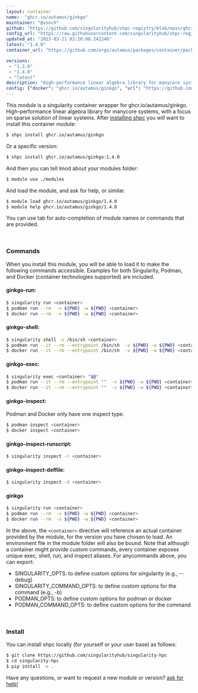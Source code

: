 ```yaml
---
layout: container
name:  "ghcr.io/autamus/ginkgo"
maintainer: "@vsoch"
github: "https://github.com/singularityhub/shpc-registry/blob/main/ghcr.io/autamus/ginkgo/container.yaml"
config_url: "https://raw.githubusercontent.com/singularityhub/shpc-registry/main/ghcr.io/autamus/ginkgo/container.yaml"
updated_at: "2023-03-21 03:20:08.242246"
latest: "1.4.0"
container_url: "https://github.com/orgs/autamus/packages/container/package/ginkgo"

versions:
 - "1.3.0"
 - "1.4.0"
 - "latest"
description: "High-performance linear algebra library for manycore systems, with a focus on sparse solution of linear systems."
config: {"docker": "ghcr.io/autamus/ginkgo", "url": "https://github.com/orgs/autamus/packages/container/package/ginkgo", "maintainer": "@vsoch", "description": "High-performance linear algebra library for manycore systems, with a focus on sparse solution of linear systems.", "latest": {"1.4.0": "sha256:fed53880b12e60a5ce006c0e8499583f6dab449cf05c27c8932299a63a51e845"}, "tags": {"1.3.0": "sha256:39a4a6df46bf92043cc4915aa5e379710897af41c46e2c672a4431b8f80a80b4", "1.4.0": "sha256:fed53880b12e60a5ce006c0e8499583f6dab449cf05c27c8932299a63a51e845", "latest": "sha256:fed53880b12e60a5ce006c0e8499583f6dab449cf05c27c8932299a63a51e845"}}
---
```


This module is a singularity container wrapper for ghcr.io/autamus/ginkgo.
High-performance linear algebra library for manycore systems, with a focus on sparse solution of linear systems.
After [installing shpc](#install) you will want to install this container module:


```bash
$ shpc install ghcr.io/autamus/ginkgo
```

Or a specific version:

```bash
$ shpc install ghcr.io/autamus/ginkgo:1.4.0
```

And then you can tell lmod about your modules folder:

```bash
$ module use ./modules
```

And load the module, and ask for help, or similar.

```bash
$ module load ghcr.io/autamus/ginkgo/1.4.0
$ module help ghcr.io/autamus/ginkgo/1.4.0
```

You can use tab for auto-completion of module names or commands that are provided.

<br>

### Commands

When you install this module, you will be able to load it to make the following commands accessible.
Examples for both Singularity, Podman, and Docker (container technologies supported) are included.

#### ginkgo-run:

```bash
$ singularity run <container>
$ podman run --rm  -v ${PWD} -w ${PWD} <container>
$ docker run --rm  -v ${PWD} -w ${PWD} <container>
```

#### ginkgo-shell:

```bash
$ singularity shell -s /bin/sh <container>
$ podman run --it --rm --entrypoint /bin/sh  -v ${PWD} -w ${PWD} <container>
$ docker run --it --rm --entrypoint /bin/sh  -v ${PWD} -w ${PWD} <container>
```

#### ginkgo-exec:

```bash
$ singularity exec <container> "$@"
$ podman run --it --rm --entrypoint ""  -v ${PWD} -w ${PWD} <container> "$@"
$ docker run --it --rm --entrypoint ""  -v ${PWD} -w ${PWD} <container> "$@"
```

#### ginkgo-inspect:

Podman and Docker only have one inspect type.

```bash
$ podman inspect <container>
$ docker inspect <container>
```

#### ginkgo-inspect-runscript:

```bash
$ singularity inspect -r <container>
```

#### ginkgo-inspect-deffile:

```bash
$ singularity inspect -d <container>
```



#### ginkgo

```bash
$ singularity run <container>
$ podman run --rm  -v ${PWD} -w ${PWD} <container>
$ docker run --rm  -v ${PWD} -w ${PWD} <container>
```


In the above, the `<container>` directive will reference an actual container provided
by the module, for the version you have chosen to load. An environment file in the
module folder will also be bound. Note that although a container
might provide custom commands, every container exposes unique exec, shell, run, and
inspect aliases. For anycommands above, you can export:

 - SINGULARITY_OPTS: to define custom options for singularity (e.g., --debug)
 - SINGULARITY_COMMAND_OPTS: to define custom options for the command (e.g., -b)
 - PODMAN_OPTS: to define custom options for podman or docker
 - PODMAN_COMMAND_OPTS: to define custom options for the command

<br>

### Install

You can install shpc locally (for yourself or your user base) as follows:

```bash
$ git clone https://github.com/singularityhub/singularity-hpc
$ cd singularity-hpc
$ pip install -e .
```

Have any questions, or want to request a new module or version? [ask for help!](https://github.com/singularityhub/singularity-hpc/issues)